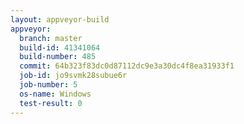 ```yaml
---
layout: appveyor-build
appveyor:
  branch: master
  build-id: 41341064
  build-number: 485
  commit: 64b323f83dc0d87112dc9e3a30dc4f8ea31933f1
  job-id: jo9svmk28subue6r
  job-number: 5
  os-name: Windows
  test-result: 0
---
```

